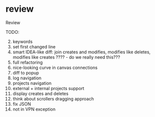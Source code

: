 review
======

Review


TODO:

2. keywords
3. set first changed line
4. smart IDEA-like diff: join creates and modifies, modifies like deletes, modifies like creates ???? - do we really need this???
6. full refactoring
7. nice-looking curve in canvas connections
8. diff to popup
9. log navigation
10. projects navigation
11. external + internal projects support
12. display creates and deletes
13. think about scrollers dragging approach
14. fix JSON
15. not in VPN exception
